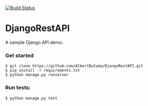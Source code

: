 [![Build Status](https://travis-ci.com/AlbertBuluma/DjangoRestAPI.svg?token=MyPr2L3Ahn6uRsnisqRD&branch=master)](https://travis-ci.com/AlbertBuluma/DjangoRestAPI)

# DjangoRestAPI
A sample Django API demo.

### Get started

``` 
$ git clone https://github.com/AlbertBuluma/DjangoRestAPI.git
$ pip install -r requirements.txt
$ python manage.py runserver
```

### Run tests:

``` 
$ python manage.py test
```